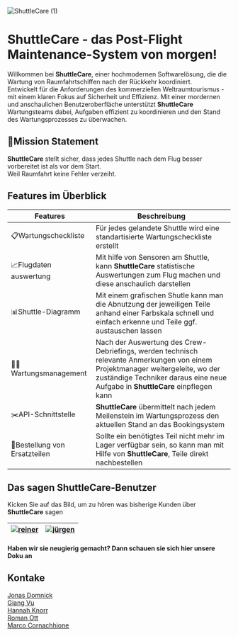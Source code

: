![ShuttleCare (1)](https://github.com/user-attachments/assets/ba274e8f-a0fc-462e-884b-b2b48f8520de)

# ShuttleCare - das Post-Flight Maintenance-System von morgen! 
Willkommen bei **ShuttleCare**, einer hochmodernen Softwarelösung, die die Wartung von Raumfahrtschiffen nach der Rückkehr koordiniert.  
Entwickelt für die Anforderungen des kommerziellen Weltraumtourismus - mit einem klaren Fokus auf Sicherheit und Effizienz.
Mit einer mordernen und anschaulichen Benutzeroberfläche unterstützt **ShuttleCare** Wartungsteams dabei, Aufgaben effizient zu koordinieren und den Stand des Wartungsprozesses zu überwachen.


## 🎯Mission Statement
**ShuttleCare** stellt sicher, dass jedes Shuttle nach dem Flug besser vorbereitet ist als vor dem Start.  
Weil Raumfahrt keine Fehler verzeiht.


## Features im Überblick
| Features       | Beschreibung |
|----------------|--------------|
| 📋Wartungscheckliste|Für jedes gelandete Shuttle wird eine standartisierte Wartungscheckliste erstellt|
|📈Flugdaten auswertung|Mit hilfe von Sensoren am Shuttle, kann **ShuttleCare** statistische Auswertungen zum Flug machen und diese anschaulich darstellen|
|📊Shuttle-Diagramm|Mit einem grafischen Shutle kann man die Abnutzung der jeweiligen Teile anhand einer Farbskala schnell und einfach erkenne und Teile ggf. austauschen lassen|
|🧑‍🔧Wartungsmanagement|Nach der Auswertung des Crew-Debriefings, werden technisch relevante Anmerkungen von einem Projektmanager weitergeleite, wo der zuständige Techniker daraus eine neue Aufgabe in **ShuttleCare** einpflegen kann|
|✂️API-Schnittstelle|**ShuttleCare** übermittelt nach jedem Meilenstein im Wartungsprozess den aktuellen Stand an das Bookingsystem|
|🛒Bestellung von Ersatzteilen|Sollte ein benötigtes Teil nicht mehr im Lager verfügbar sein, so kann man mit Hilfe von **ShuttleCare**, Teile direkt nachbestellen|


## Das sagen ShuttleCare-Benutzer 
Kicken Sie auf das Bild, um zu hören was bisherige Kunden über **ShuttleCare** sagen 

|[![reiner](https://github.com/user-attachments/assets/4336b7df-6948-4411-8470-88b0f8bef090)](https://github.com/user-attachments/assets/589ef5d0-9c96-4647-9180-3641d9faec29) | [![jürgen](https://github.com/user-attachments/assets/c7874fab-ff0d-423b-a316-a221f07e4ef3)](https://github.com/user-attachments/assets/dfcd746a-10a8-4048-a327-fe07814d5926)|
|----|----|

#### Haben wir sie neugierig gemacht? Dann schauen sie sich hier unsere Doku an 

## Kontake 
[Jonas Domnick](https://github.com/JoFyDo)  
[Giang Vu](https://github.com/sangg284)  
[Hannah Knorr](https://github.com/hnnahkn)  
[Roman Ott](https://github.com/rmanfx)  
[Marco Cornachhione](https://github.com/Marco-cor12)

